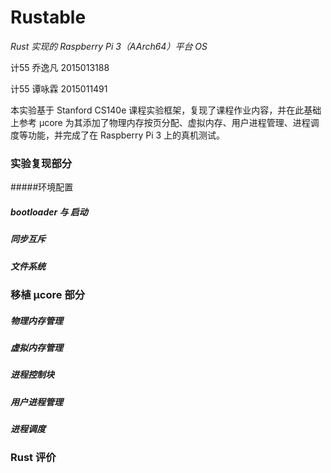 # Rustable 

*Rust 实现的 Raspberry Pi 3（AArch64）平台 OS*

计55 乔逸凡 2015013188

计55 谭咏霖 2015011491



本实验基于 Stanford CS140e 课程实验框架，复现了课程作业内容，并在此基础上参考 µcore 为其添加了物理内存按页分配、虚拟内存、用户进程管理、进程调度等功能，并完成了在 Raspberry Pi 3 上的真机测试。

### 实验复现部分

#####环境配置

##### bootloader 与 启动

##### 同步互斥

##### 文件系统

### 移植 µcore 部分

##### 物理内存管理

##### 虚拟内存管理

##### 进程控制块

##### 用户进程管理

##### 进程调度

### Rust 评价

